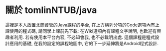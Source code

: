 # 關於 tomlinNTUB/java
這裡是本人放置北商資管的Java課程的平台, 在上方橫列分項的Code選項內有上課使用的程式碼, 請同學上課前先下載; 在Wiki選項內有課程文字說明, 也歡迎有興趣者利用. 若有使用本平台內容, 不必知會我, 也不必載明出處. 這個課程是程式設計應用的基礎, 在我的設定的課程地圖中, 它的下一步延伸將是Android程式設計.
